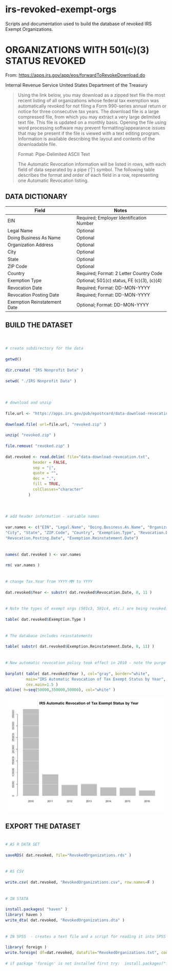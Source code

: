 # irs-revoked-exempt-orgs

Scripts and documentation used to build the database of revoked IRS Exempt Organizations.



# ORGANIZATIONS WITH 501(c)(3) STATUS REVOKED

From: https://apps.irs.gov/app/eos/forwardToRevokeDownload.do

Internal Revenue Service United States Department of the Treasury

>Using the link below, you may download as a zipped text file the most recent listing of all organizations whose federal tax exemption was automatically revoked for not filing a Form 990-series annual return or notice for three consecutive tax years. The download file is a large compressed file, from which you may extract a very large delimited text file. This file is updated on a monthly basis. Opening the file using word processing software may prevent formatting/appearance issues that may be present if the file is viewed with a text editing program. Information is available describing the layout and contents of the downloadable file.
>
>Format: Pipe-Delimited ASCII Text
>
>The Automatic Revocation information will be listed in rows, with each field of data separated by a pipe ('|') symbol. The following table describes the format and order of each field in a row, representing one Automatic Revocation listing.



## DATA DICTIONARY

Field	  | Notes
--------|------------------------------------------------------
EIN	        | Required; Employer Identification Number
Legal Name	| Optional
Doing Business As Name | 	Optional
Organization Address	 | Optional
City	| Optional
State | 	Optional
ZIP Code  |	Optional
Country	  | Required; Format: 2 Letter Country Code
Exemption Type	| Optional; 501(c) status, FE (c)(3), (c)(4)
Revocation Date  |	Required; Format: DD-MON-YYYY
Revocation Posting Date	  | Required; Format: DD-MON-YYYY
Exemption Reinstatement Date  |  	Optional; Format: DD-MON-YYYY





## BUILD THE DATASET


```R 


# create subdirectory for the data

getwd()

dir.create( "IRS Nonprofit Data" )

setwd( "./IRS Nonprofit Data" )



# download and unzip

file.url <- "https://apps.irs.gov/pub/epostcard/data-download-revocation.zip"

download.file( url=file.url, "revoked.zip" )

unzip( "revoked.zip" )

file.remove( "revoked.zip" )

dat.revoked <- read.delim( file="data-download-revocation.txt", 
            header = FALSE, 
            sep = "|", 
            quote = "",
            dec = ".", 
            fill = TRUE,  
            colClasses="character"
          )



# add header information - variable names

var.names <- c("EIN", "Legal.Name", "Doing.Business.As.Name", "Organization.Address", 
"City", "State", "ZIP.Code", "Country", "Exemption.Type", "Revocation.Date", 
"Revocation.Posting.Date", "Exemption.Reinstatement.Date")


names( dat.revoked ) <- var.names

rm( var.names )


# change Tax.Year from YYYY-MM to YYYY

dat.revoked$Year <- substr( dat.revoked$Revocation.Date, 8, 11 )


# Note the types of exempt orgs (501c3, 501c4, etc.) are being revoked:

table( dat.revoked$Exemption.Type )


# The database includes reinstatements

table( substr( dat.revoked$Exemption.Reinstatement.Date, 8, 11) )


# New automatic revocation policy took effect in 2010 - note the purge

barplot( table( dat.revoked$Year ), col="gray", border="white", 
         main="IRS Automatic Revocation of Tax Exempt Status by Year", 
         cex.main=1.5 )
abline( h=seq(50000,350000,50000), col="white" )

```

![](revocations_by_year.png)


## EXPORT THE DATASET

```R

# AS R DATA SET

saveRDS( dat.revoked, file="RevokedOrganizations.rds" )


# AS CSV

write.csv( dat.revoked, "RevokedOrganizations.csv", row.names=F )


# IN STATA

install.packages( "haven" )
library( haven )
write_dta( dat.revoked, "RevokedOrganizations.dta" )


# IN SPSS  - creates a text file and a script for reading it into SPSS

library( foreign )
write.foreign( df=dat.revoked, datafile="RevokedOrganizations.txt", codefile="CodeToLoadDataInSPSS.txt", package="SPSS" )

# if package 'foreign' is not installed first try:  install.packages("foreign")

```

